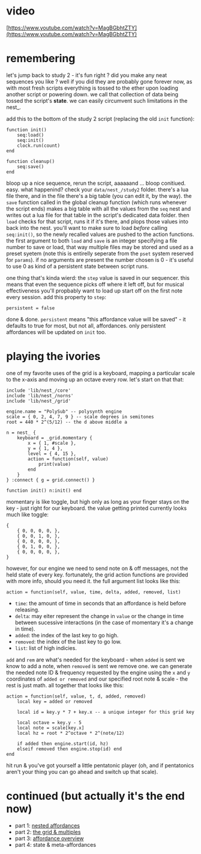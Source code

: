 # video

[https://www.youtube.com/watch?v=MagBGbhtZTY](https://www.youtube.com/watch?v=MagBGbhtZTY)

# remembering

let's jump back to study 2 - it's fun right ? did you make any neat sequences you like ? well if you did they are probably gone forever now, as with most fresh scripts everything is tossed to the ether upon loading another script or powering down. we call that collection of data being tossed the script's **state**. we can easily circumvent such limitations in the nest_.

add this to the bottom of the study 2 script (replacing the old `init` function):
```
function init()
    seq:load()
    seq:init()
    clock.run(count)
end

function cleanup()
    seq:save()
end
```
bloop up a nice sequence, rerun the script, aaaaaand ... bloop conitiued. easy. what happenind? check your `data/nest_/study2` folder. there's a lua file there, and in the file there's a big table (you can edit it, by the way). the `save` function called in the global cleanup function (which runs whenever the script ends) makes a big table with all the values from the `seq` nest and writes out a lua file for that table in the script's dedicated data folder. then `load` checks for that script, runs it if it's there, and plops those values into back into the nest. you'll want to make sure to load _before_ calling `seq:init()`, so the newly recalled values are pushed to the action functions. the first argument to both `load` and `save` is an integer specifying a file number to save or load, that way multiple files may be stored and used as a preset syetem (note this is entirelly seperate from the `pset` system reserved for `params`). if no arguments are present the number chosen is 0 - it's useful to use 0 as kind of a persistent state between script runs. 

one thing that's kinda wierd: the `step` value is saved in our sequencer. this means that even the sequence picks off where it left off, but for musical effectiveness you'll propbably want to load up start off on the first note every session. add this property to `step`:
```
persistent = false
```
done & done. `persistent` means "this affordance value will be saved" - it defaults to true for most, but not all, affordances. only persistent affordances will be updated on `init` too.

# playing the ivories

one of my favorite uses of the grid is a keyboard, mapping a particular scale to the x-axis and moving up an octave every row. let's start on that that:
```
include 'lib/nest_/core'
include 'lib/nest_/norns'
include 'lib/nest_/grid'

engine.name = "PolySub" -- polysynth engine
scale = { 0, 2, 4, 7, 9 } -- scale degrees in semitones
root = 440 * 2^(5/12) -- the d above middle a

n = nest_ {
    keyboard = _grid.momentary {
        x = { 1, #scale },
        y = { 1, 4 },
        level = { 4, 15 },
        action = function(self, value)
            print(value)
        end
    }
} :connect { g = grid.connect() }

function init() n:init() end
```
momentary is like toggle, but high only as long as your finger stays on the key - just right for our keyboard. the value getting printed currently looks much like toggle:
```
{
    { 0, 0, 0, 0, },
    { 0, 0, 1, 0, },
    { 0, 0, 0, 0, },
    { 0, 1, 0, 0, },
    { 0, 0, 0, 0, },
}
```
however, for our engine we need to send note on & off messages, not the held state of every key. fortunately, the grid action functions are provided with more info, should you need it. the full argument list looks like this:
```
action = function(self, value, time, delta, added, removed, list)
```
- `time`: the amount of time in seconds that an affordance is held before releasing.
- `delta`: may eiter represent the change in `value` or the change in time between sucessive interactions (in the case of momentary it's a change in time).
- `added`: the index of the last key to go high.
- `removed`: the index of the last key to go low.
- `list`: list of high indicies.

`add` and `rem` are what's needed for the keyboard - when `added` is sent we know to add a note, when `removed` is sent we remove one. we can generate the needed note ID & frequency requested by the engine using the `x` and `y` coordinates of `added or removed` and our specified root note & scale - the rest is just math. all together that looks like this:
```
action = function(self, value, t, d, added, removed)
    local key = added or removed
    
    local id = key.y * 7 + key.x -- a unique integer for this grid key

    local octave = key.y - 5
    local note = scale[key.x]
    local hz = root * 2^octave * 2^(note/12)

    if added then engine.start(id, hz)
    elseif removed then engine.stop(id) end
end
```
hit run & you've got yourself a little pentatonic player (oh, and if pentatonics aren't your thing you can go ahead and switch up that scale).

# continued (but actually it's the end now)

- part 1: [nested affordances](./study1.md)
- part 2: [the grid & multiples](./study2.md)
- part 3: [affordance overview](./study3.md)
- part 4: state & meta-affordances
